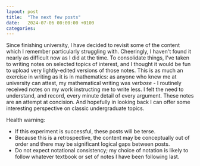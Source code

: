 ```yaml
---
layout: post
title:  "The next few posts"
date:   2024-07-06 00:00:00 +0100
categories: 
---
```


Since finishing university, I have decided to revisit some of the content which I remember particularly struggling with. Cheeringly, I haven't found it nearly as difficult now as I did at the time. To consolidate things, I've taken to writing notes on selected topics of interest, and I thought it would be fun to upload very lightly-edited versions of those notes. This is as much an exercise in writing as it is in mathematics: as anyone who knew me at university can attest, my mathematical writing was *verbose* - I routinely received notes on my work instructing me to write less. I felt the need to understand, and record, every minute detail of every argument. These notes are an attempt at concision. And hopefully in looking back I can offer some interesting perspective on classic undergraduate topics.

Health warning: 
  - If this experiment is successful, these posts will be terse.
  - Because this is a retrospective, the content may be conceptually out of order and there may be significant logical gaps between posts.
  - Do not expect notational consistency; my choice of notation is likely to follow whatever textbook or set of notes I have been following last.
